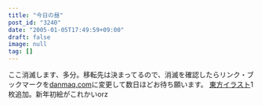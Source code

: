 ```yaml
---
title: "今日の昼"
post_id: "3240"
date: "2005-01-05T17:49:59+09:00"
draft: false
image: null
tag: []
---
```



ここ消滅します、多分。移転先は決まってるので、消滅を確認したらリンク・ブックマークを[danmaq.com](/)に変更して数日ほどお待ち願います。 [東方イラスト](/3239)1枚追加。新年初絵がこれかいorz
